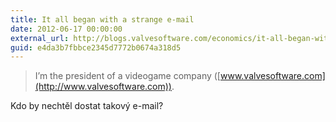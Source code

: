 ```yaml
---
title: It all began with a strange e-mail
date: 2012-06-17 00:00:00
external_url: http://blogs.valvesoftware.com/economics/it-all-began-with-a-strange-email/
guid: e4da3b7fbbce2345d7772b0674a318d5
---
```


> I’m the president of a videogame company ([www.valvesoftware.com](http://www.valvesoftware.com)).

Kdo by nechtěl dostat takový e-mail?
